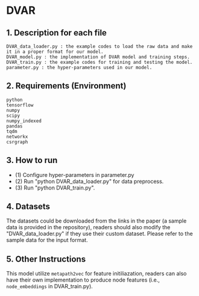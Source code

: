 # DVAR

## 1. Description for each file
	DVAR_data_loader.py : the example codes to load the raw data and make it in a proper format for our model.
	DVAR_model.py : the implementation of DVAR model and training steps.
	DVAR_train.py : the example codes for training and testing the model.
	parameter.py : the hyper-parameters used in our model.

## 2. Requirements (Environment)
	python
	tensorflow
  	numpy
    scipy
    numpy_indexed
  	pandas
  	tqdm 
    networkx
    csrgraph


## 3. How to run

- (1) Configure hyper-parameters in parameter.py
- (2) Run "python DVAR_data_loader.py" for data preprocess.
- (3) Run "python DVAR_train.py".



## 4. Datasets

The datasets could be downloaded from the links in the paper (a sample data is provided in the repository), readers should also modify the "DVAR_data_loader.py" if they use their custom dataset. Please refer to the sample data for the input format.


## 5. Other Instructions

This model utilize `metapath2vec` for feature initiliazation, readers can also have their own implementation to produce node features (i.e., ` node_embeddings` in DVAR_train.py).
